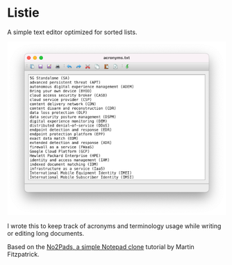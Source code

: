 # Listie

A simple text editor optimized for sorted lists. 

![Screenshot showing the Listie window.](listie-list.png)

I wrote this to keep track of acronyms and terminology usage while writing or editing long documents.

Based on the [No2Pads, a simple Notepad clone](https://www.pythonguis.com/examples/python-notepad-clone/) tutorial by Martin Fitzpatrick.